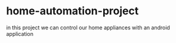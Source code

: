 # home-automation-project
in this project we can control our home appliances with an android application
